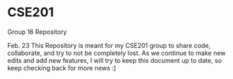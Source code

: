 # CSE201
Group 16 Repository

Feb. 23
This Repository is meant for my CSE201 group to share code, collaborate,
and try to not be completely lost.
As we continue to make new edits and add new features, I will try to keep
this document up to date, so keep checking back for more news :]
